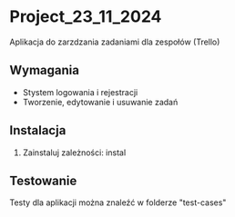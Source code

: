 # Project_23_11_2024

Aplikacja do zarzdzania zadaniami dla zespołów (Trello)

## Wymagania
- Stystem logowania i rejestracji
- Tworzenie, edytowanie i usuwanie zadań

## Instalacja
1. Zainstaluj zależności:
<comand> instal <path>

## Testowanie
Testy dla aplikacji można znaleźć w folderze "test-cases"
